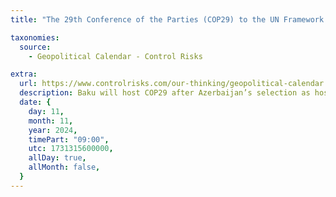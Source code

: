 ```yaml
---
title: "The 29th Conference of the Parties (COP29) to the UN Framework Convention on Climate Change (UNFCCC)"

taxonomies:
  source:
    - Geopolitical Calendar - Control Risks

extra:
  url: https://www.controlrisks.com/our-thinking/geopolitical-calendar
  description: Baku will host COP29 after Azerbaijan’s selection as host after Russia vetoed any bid by an EU country. Location- Global.
  date: {
    day: 11,
    month: 11,
    year: 2024,
    timePart: "09:00",
    utc: 1731315600000,
    allDay: true,
    allMonth: false,
  }
---
```

